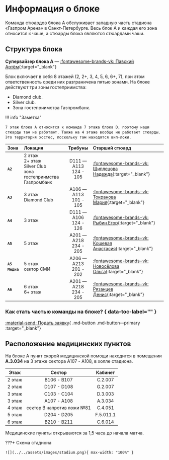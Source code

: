 # Информация о блоке
Команда стюардов блока А обслуживает западную часть стадиона «Газпром Арена» в Санкт-Петербурге. Весь блок А и каждая его зона относится к чаше, а стюарды блока являются стюардами чаши.

## Структура блока

**Супервайзер блока А** — [:fontawesome-brands-vk: Павский Артём](https://vk.com/id9241188){:target="_blank"}

Блок включает в себя 8 этажей (2, 2+, 3, 4, 5, 6, 6+, 7), при этом ответственность среди них разграничена пятью зонами. На блоке действуют три зоны гостеприимства:

* Diamond club.
* Silver club.
* Зона гостеприимства Газпромбанк.

!!! info "Заметка"
    
    7 этаж блока A относится к команде 7 этажа блока D, поэтому наши стюарды там не работают. Также на 4 этаже вообще не работают стюарды. Это территория хостес, поскольку там находятся вип-ложи.
    
| Зона | Локация | Трибуны | Старший стюард |
| :-- | :-- | :--: | :-- |
| **`A2`** | 2 этаж<br>2+ этаж<br>Silver Club<br>зона гостеприимства Газпромбанк | D111 — A113<br>124 - 105| [:fontawesome-brands-vk: Щиплецова Надежда](https://vk.com/nadyaschipl){:target="_blank"} |
| **`A3`** | 3 этаж<br>Diamond Club | A106 — A113<br>101 - 105 | [:fontawesome-brands-vk: Токранова Мария](https://vk.com/tokranovamari){:target="_blank"} |
| **`A4`** | 3 этаж | D111 — A106<br>124 - 126 | [:fontawesome-brands-vk: Рыбин Егор](https://vk.com/id87519023){:target="_blank"} |
| **`A5`** | 5 этаж | А201 — А218<br>234 - 205 | [:fontawesome-brands-vk: Кошевая Анастасия](https://vk.com/id25374416){:target="_blank"} |
| **`A5 Медиа`** | 5 этаж<br>сектор СМИ | А206 — А213<br>201 - 202 | [:fontawesome-brands-vk: Новосёлова Ольга](https://vk.com/novo.olga){:target="_blank"} |
| **`A6`** | 6 этаж<br>6+ этаж | А201 — А218<br>234 - 205 | [:fontawesome-brands-vk: Рязанцев Денис](https://vk.com/albums68710933){:target="_blank"} |

### Как стать частью команды на блоке? { data-toc-label="" }

[:material-send: Подать заявку](https://forms.gle/E8k9f4WAYLC4x2eq5){ .md-button .md-button--primary :target="_blank"}

## Расположение медицинских пунктов

На блоке А пункт скорой медицинской помощи находится в помещении **А.3.034** на 3 этаже сектора А107 - A108, в холле стадиона.

| Этаж |           Сектор           |  Кабинет  |
| :---: |:--------------------------:|:---------:|
| 2 этаж |        В106 - B107         |  С.2.007  |
| 2 этаж |        D107 - D108         |  G.2.007  |
| 3 этаж | C103 - C104 |  D.3.003  |
| 3 этаж |        А107 - A108         |  А.3.034  |
| 4 этаж | сектор B напротив ложи №81 |  С.4.051  |
| 5 этаж |        D204 - D205         | F.5.011.1 |
| 6 этаж | B210 - B211 |  C.6.014  |

Медицинские пункты открываются за 1,5 часа до начала матча.

???+ Схема стадиона

    ![](../../assets/images/stadium.png){ max-width: "100%" }

